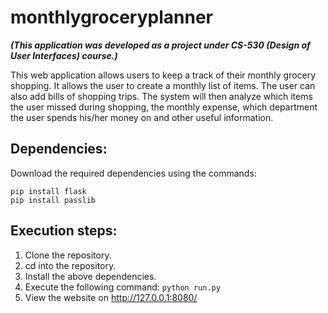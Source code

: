 # monthlygroceryplanner

***(This application was developed as a project under CS-530 (Design of User Interfaces) course.)***

This web application allows users to keep a track of their monthly grocery shopping. It allows the user to create a monthly list of items. The user can also add bills of shopping trips. The system will then analyze which items the user missed during shopping, the monthly expense, which department the user spends his/her money on and other useful information.


## Dependencies:

Download the required dependencies using the commands:
```
pip install flask
pip install passlib
```

## Execution steps:

1. Clone the repository.
2. cd into the repository.
3. Install the above dependencies.
4. Execute the following command:
```python run.py```
5. View the website on http://127.0.0.1:8080/
